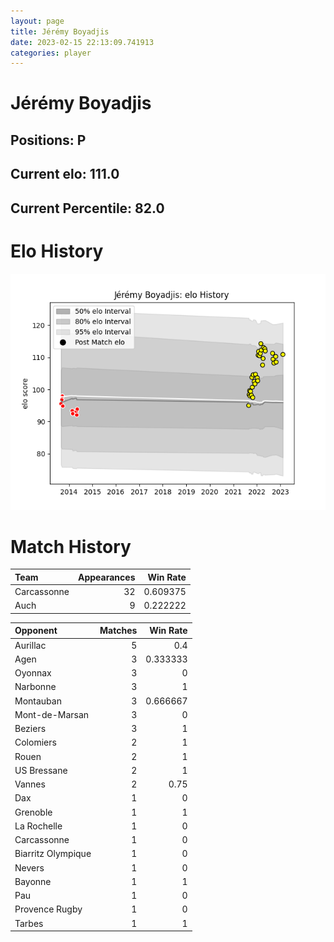 ```yaml
---  
layout: page  
title: Jérémy Boyadjis  
date: 2023-02-15 22:13:09.741913  
categories: player  
---
```

# Jérémy Boyadjis

## Positions: P

## Current elo: 111.0

## Current Percentile: 82.0

# Elo History


![elo history](history_JérémyBoyadjis.png)
# Match History


| Team        |   Appearances |   Win Rate |
|:------------|--------------:|-----------:|
| Carcassonne |            32 |   0.609375 |
| Auch        |             9 |   0.222222 |

| Opponent           |   Matches |   Win Rate |
|:-------------------|----------:|-----------:|
| Aurillac           |         5 |   0.4      |
| Agen               |         3 |   0.333333 |
| Oyonnax            |         3 |   0        |
| Narbonne           |         3 |   1        |
| Montauban          |         3 |   0.666667 |
| Mont-de-Marsan     |         3 |   0        |
| Beziers            |         3 |   1        |
| Colomiers          |         2 |   1        |
| Rouen              |         2 |   1        |
| US Bressane        |         2 |   1        |
| Vannes             |         2 |   0.75     |
| Dax                |         1 |   0        |
| Grenoble           |         1 |   1        |
| La Rochelle        |         1 |   0        |
| Carcassonne        |         1 |   0        |
| Biarritz Olympique |         1 |   0        |
| Nevers             |         1 |   0        |
| Bayonne            |         1 |   1        |
| Pau                |         1 |   0        |
| Provence Rugby     |         1 |   0        |
| Tarbes             |         1 |   1        |